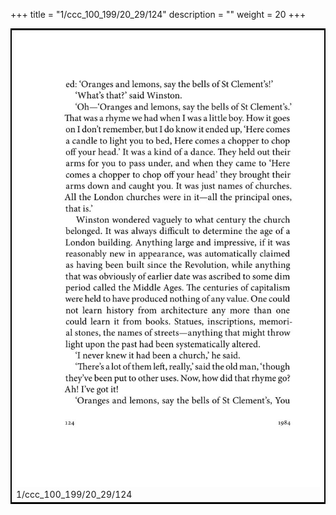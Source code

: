 +++
title = "1/ccc_100_199/20_29/124"
description = ""
weight = 20
+++

<table style="border:2px solid black;max-width:800px;max-height:800px;" 
><tr><td><img class="center-fit-jpg"
src="/jpg_/out_jpg_1984__124.jpg"  >1/ccc_100_199/20_29/124</img></td></tr></table>
